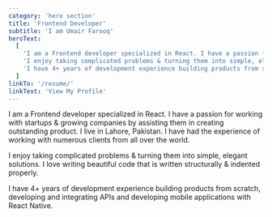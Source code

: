 ```yaml
---
category: 'hero section'
title: 'Frontend Developer'
subtitle: 'I am Umair Farooq'
heroText:
  [
    'I am a Frontend developer specialized in React. I have a passion for working with startups & growing companies by assisting them in creating outstanding product. I live in Lahore, Pakistan. I have had the experience of working with numerous clients from all over the world.',
    'I enjoy taking complicated problems & turning them into simple, elegant solutions. I love writing beautiful code that is written structurally & indented properly.',
    'I have 4+ years of development experience building products from scratch, developing and integrating APIs and developing mobile applications with React Native.',
  ]
linkTo: '/resume/'
linkText: 'View My Profile'
---
```


I am a Frontend developer specialized in React. I have a passion for working with startups & growing companies by assisting them in creating outstanding product. I live in Lahore, Pakistan. I have had the experience of working with numerous clients from all over the world.

I enjoy taking complicated problems & turning them into simple, elegant solutions. I love writing beautiful code that is written structurally & indented properly.

I have 4+ years of development experience building products from scratch, developing and integrating APIs and developing mobile applications with React Native.
